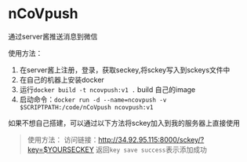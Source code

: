 # nCoVpush
通过server酱推送消息到微信

使用方法：
  1. 在server酱上注册，登录，获取seckey,将sckey写入到sckeys文件中
  2. 在自己的机器上安装docker
  3. 运行`docker build -t ncovpush:v1 .` build 自己的image
  4. 启动命令：`docker run -d --name=ncovpush -v $SCRIPTPATH:/code/nCoVpush ncovpush:v1`
  
如果不想自己搭建，可以通过以下方法将sckey加入到我的服务器上直接使用
> 使用方法：
>   访问链接：http://34.92.95.115:8000/sckey/?key=$YOURSECKEY
>   返回`key save success`表示添加成功
  
